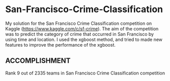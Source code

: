 # San-Francisco-Crime-Classification
My solution for the San Francisco Crime Classification competition on Kaggle (https://www.kaggle.com/c/sf-crime). The aim of the competition was to predict the category of crime that occurred in San Francisco by using time and location. I used the xgboost method, and tried to made new features to improve the performance of the xgboost.   

## ACCOMPLISHMENT
Rank 9 out of 2335 teams in San Francisco Crime Classification competition
